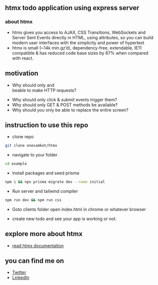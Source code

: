 ## htmx todo application using express server

### about htmx

- htmx gives you access to AJAX, CSS Transitions, WebSockets and Server Sent Events directly in HTML, using attributes, so you can build modern user interfaces with the simplicity and power of hypertext
- htmx is small (~14k min.gz’d), dependency-free, extendable, IE11 compatible & has reduced code base sizes by 67% when compared with react.

## motivation

- Why should only <a> and <form>beable to make HTTP requests?
- Why should only click & submit events trigger them?
- Why should only GET & POST methods be available?
- Why should you only be able to replace the entire screen?

## instruction to use this repo

- clone repo

```sh
git clone onesamket/htmx
```

- navigate to your folder

```sh
cd example
```

- Install packages and seed prisma

```sh
npm i && npx prisma migrate dev --name initial
```

- Run server and tailwind compiler

```sh
npm run dev && npm run css
```

- Goto clients folder
  open index.html in chrome or whatever browser

- create new todo and see your app is working or not.

## explore more about htmx

- [read htmx documentation](https://htmx.org/)

## you can find me on

- [Twitter](https://x.com/onesamket)
- [LinkedIn](https://linkedin.com/in/onesamket)
